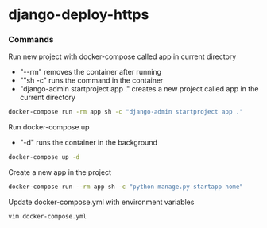 # django-deploy-https


### Commands

Run new project with docker-compose called app in current directory
-  "--rm" removes the container after running
-  ""sh -c" runs the command in the container
-  "django-admin startproject app ." creates a new project called app in the current directory
```bash
docker-compose run -rm app sh -c "django-admin startproject app ."
```

Run docker-compose up
-  "-d" runs the container in the background
```bash
docker-compose up -d
```

Create a new app in the project
```bash
docker-compose run --rm app sh -c "python manage.py startapp home"
```

Update docker-compose.yml with environment variables
```bash
vim docker-compose.yml
```